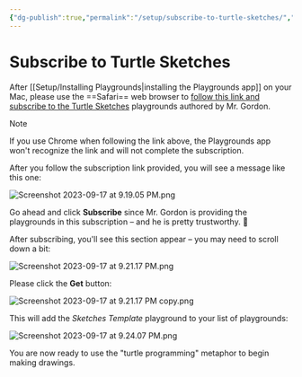 ```yaml
---
{"dg-publish":true,"permalink":"/setup/subscribe-to-turtle-sketches/","dgHomeLink":true,"dgShowToc":false}
---
```


# Subscribe to Turtle Sketches

After [[Setup/Installing Playgrounds\|installing the Playgrounds app]] on your Mac, please use the ==Safari== web browser to [follow this link and subscribe to the Turtle Sketches](https://developer.apple.com/ul/sp0?url=https://russellgordon.ca/turtle-sketches/feed.json) playgrounds authored by Mr. Gordon.

> [!NOTE]
> If you use Chrome when following the link above, the Playgrounds app won't recognize the link and will not complete the subscription.

After you follow the subscription link provided, you will see a message like this one:

![Screenshot 2023-09-17 at 9.19.05 PM.png](/img/user/Media/Screenshot%202023-09-17%20at%209.19.05%20PM.png)

Go ahead and click **Subscribe** since Mr. Gordon is providing the playgrounds in this subscription – and he is pretty trustworthy. 🙂

After subscribing, you'll see this section appear – you may need to scroll down a bit:

![Screenshot 2023-09-17 at 9.21.17 PM.png](/img/user/Media/Screenshot%202023-09-17%20at%209.21.17%20PM.png)

Please click the **Get** button:

![Screenshot 2023-09-17 at 9.21.17 PM copy.png](/img/user/Media/Screenshot%202023-09-17%20at%209.21.17%20PM%20copy.png)

This will add the *Sketches Template* playground to your list of playgrounds:

![Screenshot 2023-09-17 at 9.24.07 PM.png](/img/user/Media/Screenshot%202023-09-17%20at%209.24.07%20PM.png)

You are now ready to use the "turtle programming" metaphor to begin making drawings.